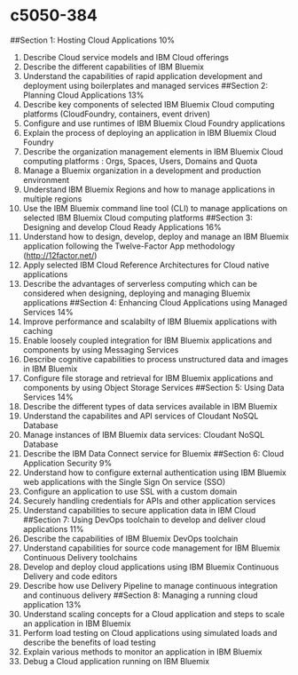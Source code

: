 # c5050-384

##Section 1: Hosting Cloud Applications 	10%
1.	Describe Cloud service models and IBM Cloud offerings
2.	Describe the different capabilities of IBM Bluemix
3.	Understand the capabilities of rapid application development and deployment using boilerplates and managed services
##Section 2: Planning Cloud Applications	13%
1.	Describe key components of selected IBM Bluemix Cloud computing platforms (CloudFoundry, containers, event driven)
2.	Configure and use runtimes of IBM Bluemix Cloud Foundry applications
3.	Explain the process of deploying an application in IBM Bluemix Cloud Foundry
4.	Describe the organization management elements in IBM Bluemix Cloud computing platforms : Orgs, Spaces, Users, Domains and Quota
5.	Manage a Bluemix organization in a development and production environment
6.	Understand IBM Bluemix Regions and how to manage applications in multiple regions
7.	Use the IBM Bluemix command line tool (CLI) to manage applications on selected IBM Bluemix Cloud computing platforms
##Section 3: Designing and develop Cloud Ready Applications	16%
1.	Understand how to design, develop, deploy and manage an IBM Bluemix application following the Twelve-Factor App methodology (http://12factor.net/)
2.	Apply selected IBM Cloud Reference Architectures for Cloud native applications
3.	Describe the advantages of serverless computing which can be considered when designing, deploying and managing Bluemix applications
##Section 4: Enhancing Cloud Applications using Managed Services	14%
1.	Improve performance and scalabilty of IBM Bluemix applications with caching
2.	Enable loosely coupled integration for IBM Bluemix applications and components by using Messaging Services
3.	Describe cognitive capabilities to process unstructured data and images in IBM Bluemix
4.	Configure file storage and retrieval for IBM Bluemix applications and components by using Object Storage Services
##Section 5: Using Data Services	14%
1.	Describe the different types of data services available in IBM Bluemix
2.	Understand the capabilites and API services of Cloudant NoSQL Database
3.	Manage instances of IBM Bluemix data services: Cloudant NoSQL Database
4.	Describe the IBM Data Connect service for Bluemix
##Section 6: Cloud Application Security 	9%
1.	Understand how to configure external authentication using IBM Bluemix web applications with the Single Sign On service (SSO)
2.	Configure an application to use SSL with a custom domain
3.	Securely handling credentials for APIs and other application services
4.	Understand capabilities to secure application data in IBM Cloud
##Section 7: Using DevOps toolchain to develop and deliver cloud applications		11%
1.	Describe the capabilities of IBM Bluemix DevOps toolchain
2.	Understand capabilities for source code management for IBM Bluemix Continuous Delivery toolchains
3.	Develop and deploy cloud applications using IBM Bluemix Continuous Delivery and code editors
4.	Describe how use Delivery Pipeline to manage continuous integration and continuous delivery
##Section 8: Managing a running cloud application		13%
1.	Understand scaling concepts for a Cloud application and steps to scale an application in IBM Bluemix
2.	Perform load testing on Cloud applications using simulated loads and describe the benefits of load testing
3.	Explain various methods to monitor an application in IBM Bluemix
4.	Debug a Cloud application running on IBM Bluemix
